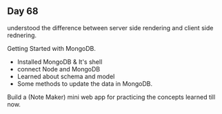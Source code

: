 ## Day 68

understood the difference between server side rendering and client side rednering.

Getting Started with MongoDB.

 - Installed MongoDB & It's shell
 - connect Node and MongoDB
 - Learned about schema and model
 - Some methods to update the data in MongoDB.

Build a (Note Maker) mini web app for practicing the concepts learned till now.